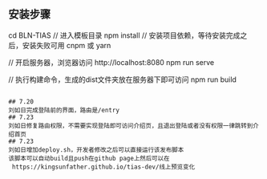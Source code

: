 
## 安装步骤

cd BLN-TIAS    // 进入模板目录
npm install         // 安装项目依赖，等待安装完成之后，安装失败可用 cnpm 或 yarn

// 开启服务器，浏览器访问 http://localhost:8080
npm run serve

// 执行构建命令，生成的dist文件夹放在服务器下即可访问
npm run build
```

## 7.20
刘如日完成登陆前的界面，路由是/entry
## 7.23
刘如日修复路由权限，不需要实现登陆即可访问介绍页，且退出登陆或者没有权限一律跳转到介绍首页
## 7.23
刘如日增加deploy.sh，开发者修改之后可以直接运行该发布脚本
该脚本可以自动build且push在github page上然后可以在
 https://kingsunfather.github.io/tias-dev/线上预览变化
